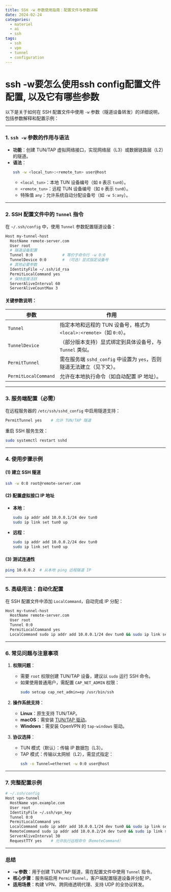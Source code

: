 ```yaml
---
title: SSH -w 参数使用指南：配置文件与参数详解
date: 2024-02-24
categories:
  - materiel
  - ai
  - ssh
tags:
  - ssh
  - vpn
  - tunnel
  - configuration
---
```


# ssh -w要怎么使用ssh config配置文件配置, 以及它有哪些参数

以下是关于如何在 SSH 配置文件中使用 `-w` 参数（隧道设备转发）的详细说明，包括参数解释和配置示例：

---

### **1. `ssh -w` 参数的作用与语法**
- **功能**：创建 TUN/TAP 虚拟网络接口，实现网络层（L3）或数据链路层（L2）的隧道。
- **语法**：
  ```bash
  ssh -w <local_tun>:<remote_tun> user@host
  ```
  - `<local_tun>`：本地 TUN 设备编号（如 `0` 表示 `tun0`）。
  - `<remote_tun>`：远程 TUN 设备编号（如 `0` 表示 `tun0`）。
  - 特殊值 `any`：允许系统自动分配设备号（如 `-w 5:any`）。

---

### **2. SSH 配置文件中的 `Tunnel` 指令**
在 `~/.ssh/config` 中，使用 `Tunnel` 参数配置隧道设备：
```bash
Host my-tunnel-host
  HostName remote-server.com
  User root
  # 隧道设备配置
  Tunnel 0:0             # 等价于命令行 -w 0:0
  TunnelDevice 0:0       # （可选）显式指定设备号
  # 其他必要参数
  IdentityFile ~/.ssh/id_rsa
  PermitLocalCommand yes
  # 保持连接活跃
  ServerAliveInterval 60
  ServerAliveCountMax 3
```

#### **关键参数说明**：
| **参数**          | **作用**                                                                 |
|-------------------|-------------------------------------------------------------------------|
| `Tunnel`          | 指定本地和远程的 TUN 设备号，格式为 `<local>:<remote>`（如 `0:0`）。       |
| `TunnelDevice`    | （部分版本支持）显式绑定到具体设备号，与 `Tunnel` 类似。                   |
| `PermitTunnel`    | 需在服务端 `sshd_config` 中设置为 `yes`，否则隧道无法建立（见下文）。      |
| `PermitLocalCommand` | 允许在本地执行命令（如自动配置 IP 地址）。                               |

---

### **3. 服务端配置（必需）**
在远程服务器的 `/etc/ssh/sshd_config` 中启用隧道支持：
```bash
PermitTunnel yes    # 允许 TUN/TAP 隧道
```
重启 SSH 服务生效：
```bash
sudo systemctl restart sshd
```

---

### **4. 使用步骤示例**
#### **(1) 建立 SSH 隧道**
```bash
ssh -w 0:0 root@remote-server.com
```

#### **(2) 配置虚拟接口 IP 地址**
- **本地**：
  ```bash
  sudo ip addr add 10.0.0.1/24 dev tun0
  sudo ip link set tun0 up
  ```
- **远程**：
  ```bash
  sudo ip addr add 10.0.0.2/24 dev tun0
  sudo ip link set tun0 up
  ```

#### **(3) 测试连通性**
```bash
ping 10.0.0.2  # 从本地 ping 远程隧道 IP
```

---

### **5. 高级用法：自动化配置**
在 SSH 配置文件中添加 `LocalCommand`，自动完成 IP 分配：
```bash
Host my-tunnel-host
  HostName remote-server.com
  User root
  Tunnel 0:0
  PermitLocalCommand yes
  LocalCommand sudo ip addr add 10.0.0.1/24 dev tun0 && sudo ip link set tun0 up
```

---

### **6. 常见问题与注意事项**
1. **权限问题**：
   - 需要 `root` 权限创建 TUN/TAP 设备，建议以 `sudo` 运行 SSH 命令。
   - 如果使用普通用户，需配置 `CAP_NET_ADMIN` 权限：
     ```bash
     sudo setcap cap_net_admin=ep /usr/bin/ssh
     ```

2. **操作系统支持**：
   - **Linux**：原生支持 TUN/TAP。
   - **macOS**：需安装 [TUN/TAP 驱动](https://tuntaposx.sourceforge.net/)。
   - **Windows**：需安装 OpenVPN 的 `tap-windows` 驱动。

3. **协议选择**：
   - TUN 模式（默认）：传输 IP 数据包（L3）。
   - TAP 模式：传输以太网帧（L2），需显式指定：
     ```bash
     ssh -o Tunnel=ethernet -w 0:0 user@host
     ```

---

### **7. 完整配置示例**
```bash
# ~/.ssh/config
Host vpn-tunnel
  HostName vpn.example.com
  User root
  IdentityFile ~/.ssh/vpn_key
  Tunnel 0:0
  PermitLocalCommand yes
  LocalCommand sudo ip addr add 10.0.0.1/24 dev tun0 && sudo ip link set tun0 up
  RemoteCommand sudo ip addr add 10.0.0.2/24 dev tun0 && sudo ip link set tun0 up
  ServerAliveInterval 30
  RequestTTY yes    # 允许执行远程命令（RemoteCommand）
```

---

### **总结**
- **`-w` 参数**：用于创建 TUN/TAP 隧道，需在配置文件中使用 `Tunnel` 指令。
- **核心步骤**：服务端启用 `PermitTunnel`，客户端配置隧道设备并分配 IP。
- **适用场景**：构建 VPN、跨网络透明代理、支持 UDP 的全协议转发。
